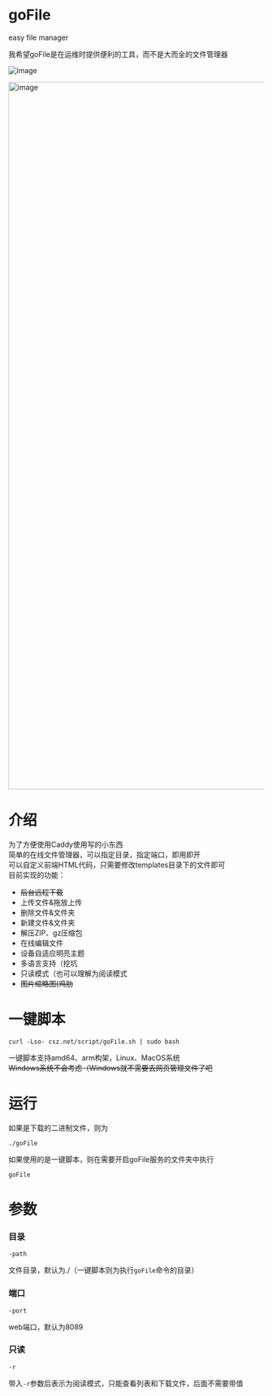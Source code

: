 # goFile
easy file manager

我希望goFile是在运维时提供便利的工具，而不是大而全的文件管理器  

![image](https://github.com/csznet/goFile/assets/127601663/4783cc60-231d-4636-b616-b5a42badd090)


<img width="1393" alt="image" src="https://user-images.githubusercontent.com/127601663/227174830-d5747bf9-6210-4fd4-b227-a154db494f11.png">

介绍
===

为了方便使用Caddy使用写的小东西  
简单的在线文件管理器，可以指定目录，指定端口，即用即开  
可以自定义前端HTML代码，只需要修改templates目录下的文件即可  
目前实现的功能： 

 - <del>后台远程下载</del>
 - 上传文件&拖放上传
 - 删除文件&文件夹
 - 新建文件&文件夹
 - 解压ZIP、gz压缩包
 - 在线编辑文件
 - 设备自适应明亮主题
 - 多语言支持（挖坑
 - 只读模式（也可以理解为阅读模式
 - <del>图片缩略图(鸡肋</del>

一键脚本
===
```shell
curl -Lso- csz.net/script/goFile.sh | sudo bash
```  

一键脚本支持amd64、arm构架，Linux、MacOS系统  
<del>Windows系统不会考虑（Windows就不需要去网页管理文件了吧</del>

运行
===
如果是下载的二进制文件，则为

    ./goFile

如果使用的是一键脚本，则在需要开启goFile服务的文件夹中执行

    goFile


参数
===
### 目录  
    -path

文件目录，默认为./（一键脚本则为执行`goFile`命令的目录）
### 端口

    -port

web端口，默认为8089  
### 只读

    -r

带入`-r`参数后表示为阅读模式，只能查看列表和下载文件，后面不需要带值  
